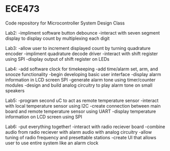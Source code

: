 # ECE473

Code repository for Microcontroller System Design Class

Lab2:
-impliment software button debounce
-interact with seven segment display to display count by multiplexing each digit

Lab3:
-allow user to increment displayed count by turning quadrature encoder
-impliment quadrature decode driver
-interact with shift register using SPI
-display output of shift register on LEDs

Lab4:
-add software clock for timekeeping
-add time/alarm set, arm, and snooze functionality
-begin developing basic user interface
-display alarm information in LCD screen SPI
-generate alarm tone using timer/counter modules
-design and build analog circuitry to play alarm tone on small speakers

Lab5:
-program second uC to act as remote temperature sensor
-interact with local temperature sensor using I2C
-create connection between main board and remote temperature sensor using UART
-display temperature information on LCD screen using SPI

Lab6:
-put everything together!
-interact with radio reciever board
-combine audio from radio reciever with alarm audio with analog circuitry
-allow tuning of radio frequency and presettable stations
-create UI that allows user to use entire system like an alarm clock
